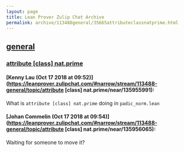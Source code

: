 ```yaml
---
layout: page
title: Lean Prover Zulip Chat Archive 
permalink: archive/113488general/35665attributeclassnatprime.html
---
```


## [general](index.html)
### [attribute [class] nat.prime](35665attributeclassnatprime.html)

#### [Kenny Lau (Oct 17 2018 at 09:52)](https://leanprover.zulipchat.com/#narrow/stream/113488-general/topic/attribute [class] nat.prime/near/135955991):
What is `attribute [class] nat.prime` doing in `padic_norm.lean`

#### [Johan Commelin (Oct 17 2018 at 09:54)](https://leanprover.zulipchat.com/#narrow/stream/113488-general/topic/attribute [class] nat.prime/near/135956065):
Waiting for someone to move it?

